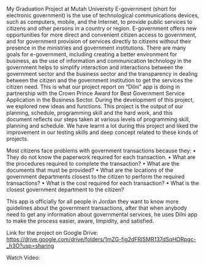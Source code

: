 My Graduation Project at Mutah University 
E-government (short for electronic government) is the use of technological communications devices, such as computers, mobile, and the Internet, to provide public services to citizens and other persons in a country or region. E-government offers new opportunities for more direct and convenient citizen access to government, and for government provision of services directly to citizens without their presence in the ministries and government institutions.
There are many goals for e-government, including creating a better environment for business, as the use of information and communication technology in the government helps to simplify interaction and interactions between the government sector and the business sector and the transparency in dealing between the citizen and the government institution to get the services the citizen need. This is what our project report on “Dilni” app is doing in partnership with the Crown Prince Award for Best Government Service Application in the Business Sector.
During the development of this project, we explored new ideas and functions. This project is the output of our planning, schedule, programming skill and the hard work, and this document reflects our steps taken at various levels of programming skill, planning and schedule.
We have learnt a lot during this project and liked the improvement in our testing skills and deep concept related to these kinds of projects.

Most citizens face problems with government transactions because they:
•	They do not know the paperwork required for each transaction.
•	What are the procedures required to complete the transaction?
•	What are the documents that must be provided?
•	What are the locations of the government departments closest to the citizen to perform the required transactions?
•	What is the cost required for each transaction? 
•	What is the closest government department to the citizen?

This app is officially for all people in Jordan they want to know more guidelines about the government transactions, after that when anybody need to get any information about governmental services, he uses Dilni app to make the process easier, aware, limpidity, and satisfied.

Link for the project on Google Drive:
https://drive.google.com/drive/folders/1mZG-fig2dFRISMR137dSqHORpgc-_h3O?usp=sharing

Watch Video:


